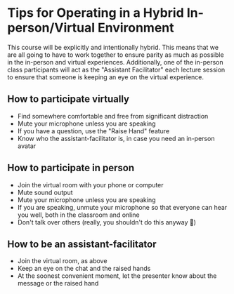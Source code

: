 # Tips for Operating in a Hybrid In-person/Virtual Environment

This course will be explicitly and intentionally hybrid. This means that we are all going to have to work together to ensure parity as much as possible in the in-person and virtual experiences. Additionally, one of the in-person class participants will act as the "Assistant Facilitator" each lecture session to ensure that someone is keeping an eye on the virtual experience.

## How to participate virtually

* Find somewhere comfortable and free from significant distraction
* Mute your microphone unless you are speaking
* If you have a question, use the "Raise Hand" feature
* Know who the assistant-facilitator is, in case you need an in-person avatar

## How to participate in person

* Join the virtual room with your phone or computer
* Mute sound output
* Mute your microphone unless you are speaking
* If you are speaking, unmute your microphone so that everyone can hear you well, both in the classroom and online
* Don't talk over others (really, you shouldn't do this anyway :shrug:)

## How to be an assistant-facilitator

* Join the virtual room, as above
* Keep an eye on the chat and the raised hands
* At the soonest convenient moment, let the presenter know about the message or the raised hand
